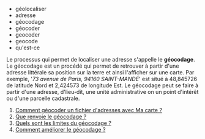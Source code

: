 - géolocaliser
- adresse
- géocodage
- géocoder
- geocoder
- geocode
- qu'est-ce

Le processus qui permet de localiser une adresse s'appelle le **géocodage**.   
Le géocodage est un procédé qui permet de retrouver à partir d'une adresse littérale sa position sur la terre et ainsi l'afficher sur une carte.
Par exemple, '*73 avenue de Paris, 94160 SAINT-MANDÉ*' est situé à 48,845726 de latitude Nord et 2,424573 de longitude Est.
Le géocodage peut se faire à partir d'une adresse, d'lieu-dit, une unité administrative on un point d'intérêt ou d'une parcelle cadastrale.

1. [Comment géocoder un fichier d'adresses avec Ma carte ?](./Comment_géocoder_un_fichier_d'adresses.md)
2. [Que renvoie le géocodage ?](./Que_renvoie_le_géocodage.md)
3. [Quels sont les limites du géocodage ?](./les_limites_du_géocodage.md)
4. [Comment améliorer le géocodage ?](./Comment_améliorer_le_résultat_du_géocodage.md)
